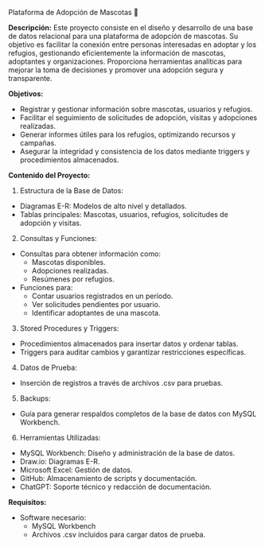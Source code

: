 Plataforma de Adopción de Mascotas 🐾

**Descripción:**
Este proyecto consiste en el diseño y desarrollo de una base de datos relacional para una plataforma de adopción de mascotas. Su objetivo es facilitar la conexión entre personas interesadas en adoptar y los refugios, gestionando eficientemente la información de mascotas, adoptantes y organizaciones. Proporciona herramientas analíticas para mejorar la toma de decisiones y promover una adopción segura y transparente.
  
**Objetivos:**
- Registrar y gestionar información sobre mascotas, usuarios y refugios.
- Facilitar el seguimiento de solicitudes de adopción, visitas y adopciones realizadas.
- Generar informes útiles para los refugios, optimizando recursos y campañas.
- Asegurar la integridad y consistencia de los datos mediante triggers y procedimientos almacenados.

**Contenido del Proyecto:**
1. Estructura de la Base de Datos:
- Diagramas E-R: Modelos de alto nivel y detallados.
- Tablas principales: Mascotas, usuarios, refugios, solicitudes de adopción y visitas.
2. Consultas y Funciones:
- Consultas para obtener información como:
  - Mascotas disponibles.
  - Adopciones realizadas.
  - Resúmenes por refugios.
- Funciones para:
  - Contar usuarios registrados en un período.
  - Ver solicitudes pendientes por usuario.
  - Identificar adoptantes de una mascota.
3. Stored Procedures y Triggers: 
- Procedimientos almacenados para insertar datos y ordenar tablas.
- Triggers para auditar cambios y garantizar restricciones específicas.
4. Datos de Prueba:
- Inserción de registros a través de archivos .csv para pruebas.
5. Backups:
- Guía para generar respaldos completos de la base de datos con MySQL Workbench.
6. Herramientas Utilizadas:
- MySQL Workbench: Diseño y administración de la base de datos.
- Draw.io: Diagramas E-R.
- Microsoft Excel: Gestión de datos.
- GitHub: Almacenamiento de scripts y documentación.
- ChatGPT: Soporte técnico y redacción de documentación.

**Requisitos:**
- Software necesario:
  - MySQL Workbench
  - Archivos .csv incluidos para cargar datos de prueba.
